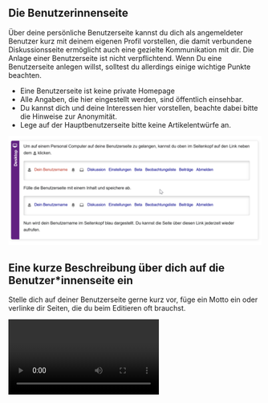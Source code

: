 ## Die Benutzerinnenseite

Über deine persönliche Benutzerseite kannst du dich als angemeldeter Benutzer kurz mit deinem eigenen Profil vorstellen, die damit verbundene Diskussionsseite ermöglicht auch eine gezielte Kommunikation mit dir. Die Anlage einer Benutzerseite ist nicht verpflichtend. Wenn Du eine Benutzerseite anlegen willst, solltest du allerdings einige wichtige Punkte beachten.

* Eine Benutzerseite ist keine private Homepage
* Alle Angaben, die hier eingestellt werden, sind öffentlich einsehbar.
* Du kannst dich und deine Interessen hier vorstellen, beachte dabei bitte die Hinweise zur Anonymität.
* Lege auf der Hauptbenutzerseite bitte keine Artikelentwürfe an.

![Deine Benutzer\*innenseite kannst du so anlegen:](ressources/Wiki_tut_1.png "Deine Benutzer*innenseite kannst du so anlegen:")

## Eine kurze Beschreibung über dich auf die Benutzer\*innenseite ein

Stelle dich auf deiner Benutzerseite gerne kurz vor, füge ein Motto ein oder verlinke dir Seiten, die du beim Editieren oft brauchst.

![Ein kurze Anleitung findest du im Video:](ressources/Link_und_Motto.mp4 "Ein kurze Anleitung findest du im Video:")
